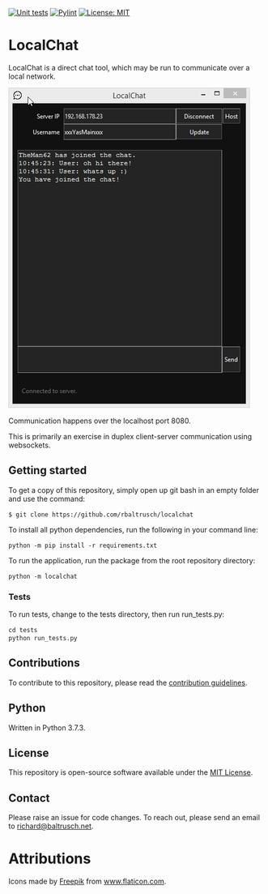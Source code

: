 [![Unit tests](https://github.com/rbaltrusch/LocalChat/actions/workflows/pytest-unit-tests.yml/badge.svg)](https://github.com/rbaltrusch/LocalChat/actions/workflows/pytest-unit-tests.yml)
[![Pylint](https://github.com/rbaltrusch/LocalChat/actions/workflows/pylint.yml/badge.svg)](https://github.com/rbaltrusch/LocalChat/actions/workflows/pylint.yml)
[![License: MIT](https://img.shields.io/badge/License-MIT-purple.svg)](https://opensource.org/licenses/MIT)

# LocalChat

LocalChat is a direct chat tool, which may be run to communicate over a local network.

![Gif of the application GUI](https://github.com/rbaltrusch/LocalChat/blob/master/src/gui/media/gif1.gif?raw=true "Gif of the application GUI")

Communication happens over the localhost port 8080.

This is primarily an exercise in duplex client-server communication using websockets.

## Getting started

To get a copy of this repository, simply open up git bash in an empty folder and use the command:

    $ git clone https://github.com/rbaltrusch/localchat

To install all python dependencies, run the following in your command line:

    python -m pip install -r requirements.txt

To run the application, run the package from the root repository directory:

    python -m localchat

### Tests

To run tests, change to the tests directory, then run run_tests.py:

```
cd tests
python run_tests.py
```

## Contributions

To contribute to this repository, please read the [contribution guidelines](CONTRIBUTING.md).

## Python

Written in Python 3.7.3.

## License

This repository is open-source software available under the [MIT License](https://github.com/rbaltrusch/localchat/blob/master/LICENSE).

## Contact

Please raise an issue for code changes. To reach out, please send an email to richard@baltrusch.net.

# Attributions

<div>Icons made by <a href="https://www.freepik.com" title="Freepik">Freepik</a> from <a href="https://www.flaticon.com/" title="Flaticon">www.flaticon.com</a>.</div>
